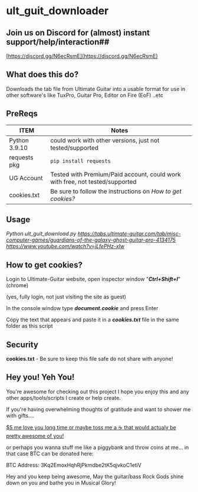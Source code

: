 # ult_guit_downloader

## Join us on Discord for (almost) instant support/help/interaction##
[https://discord.gg/N6ecRsmE](https://discord.gg/N6ecRsmE)

## What does this do? ##
Downloads the tab file from Ultimate Guitar into a usable format for use in other software's like TuxPro, Guitar Pro, Editor on Fire (EoF) ..etc 

## PreReqs ##
| ITEM          | Notes                                                             |
| ------------- | ----------------------------------------------------------------- |
| Python 3.9.10 | could work with other versions, just not tested/supported |
| requests pkg | ```````pip install requests``````` |
| UG Account | Tested with Premium/Paid account, could work with free, not tested/supported |
| cookies.txt | Be sure to follow the instructions on *How to get cookies?* |

## Usage ## 
  *Python ult_guit_download.py https://tabs.ultimate-guitar.com/tab/misc-computer-games/guardians-of-the-galaxy-ghost-guitar-pro-4134175 https://www.youtube.com/watch?v=jLfePHz-xIw*
  
## How to get cookies? ##
  Login to Ultimate-Guitar website, open inspector window "***Ctrl+Shift+I***" (chrome)
  
  (yes, fully login, not just visiting the site as guest)
  
  In the console window type ***document.cookie*** and press Enter
  
  Copy the text that appears and paste it in a ***cookies.txt*** file in the same folder as this script

## Security ##
  **cookies.txt** - Be sure to keep this file safe do not share with anyone!

## Hey you! Yeh You! ##
You're awesome for checking out this project I hope you enjoy this and any other apps/tools/scripts I create or help create.  

If you're having overwhelming thoughts of gratitude and want to shower me with gifts.... 

[$5 me love you long time or maybe toss me a ☕ that would actualy be pretty awesome of you!](https://www.buymeacoffee.com/Alzeric) 

or perhaps you wanna stuff me like a piggybank and throw coins at me... in that case BTC can be donated here: 

BTC Address: 3Kq2EmoxHqhRjPkmdbe2tK5qjvkoC1etiV

Hey and you keep being awesome, May the guitar/bass Rock Gods shine down on you and bathe you in Musical Glory!
